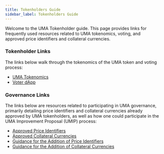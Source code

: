 ```yaml
---
title: Tokenholders Guide
sidebar_label: Tokenholders Guide
---
```


Welcome to the UMA Tokenholder guide. This page provides links for frequently used resources related to UMA tokenomics, voting, and approved price identifiers and collateral currencies.

### Tokenholder Links
The links below walk through the tokenomics of the UMA token and voting process:

- [UMA Tokenomics](/uma-tokenholders/uma-tokenomics)
- [Voter dApp](https://vote.umaproject.org/)

### Governance Links
The links below are resources related to participating in UMA governance, primarily detailing price identifiers and collateral currencies already approved by UMA tokenholders, as well as how one could participate in the UMA Improvement Proposal (UMIP) process:
- [Approved Price Identifiers](/uma-tokenholders/approved-price-identifiers)
- [Approved Collateral Currencies](/uma-tokenholders/approved-collateral-currencies)
- [Guidance for the Addition of Price Identifiers](/uma-tokenholders/guidance-on-adding-price-identifiers)
- [Guidance for the Addition of Collateral Currencies](/uma-tokenholders/guidence-on-collateral-currency-addition) 